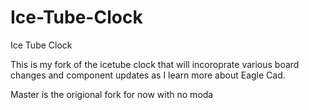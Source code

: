 Ice-Tube-Clock
==============

Ice Tube Clock

This is my fork of the icetube clock that will incoroprate various board changes and component updates as I learn more about Eagle Cad.

Master is the origional fork for now with no moda
